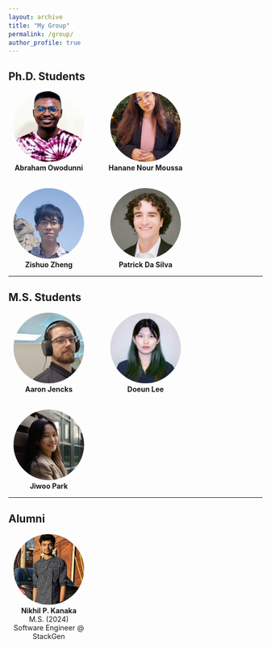 ```yaml
---
layout: archive
title: "My Group"
permalink: /group/
author_profile: true
---
```


<style>
.group-grid {
  display: flex;
  flex-wrap: wrap;
  gap: 2rem;
}
.group-member {
  width: 160px;
  text-align: center;
}
.group-member img {
  border-radius: 50%;
  width: 140px;
  height: 140px;
  object-fit: cover;
}
.group-member a {
  text-decoration: none;
  color: inherit;
}
</style>

## Ph.D. Students

<div class="group-grid">

<div class="group-member">
  <img src="/images/group/abraham.jpg" alt="Abraham Owodunni">
  <div>
    <strong><a href="https://owos.github.io/" target="_blank">Abraham Owodunni</a></strong><br>
  </div>
</div>

<div class="group-member">
  <img src="/images/group/hanane.jpg" alt="Hanane Nour Moussa">
  <div>
    <strong><a href="https://sites.google.com/view/hananenourmoussa/home" target="_blank">Hanane Nour Moussa</a></strong><br>
  </div>
</div>

<div class="group-member">
  <img src="/images/group/zishuo.png" alt="Zishuo Zheng">
  <div>
    <strong><a href="https://zetaring.github.io/" target="_blank">Zishuo Zheng</a></strong><br>
  </div>
</div>

<div class="group-member">
  <img src="/images/group/patrick.jpeg" alt="Patrick Da Silva">
  <div>
    <strong><a href="https://patrick.example.com" target="_blank">Patrick Da Silva</a></strong><br>
  </div>
</div>

</div>

---

## M.S. Students

<div class="group-grid">

<div class="group-member">
  <img src="/images/group/aaron.jpeg" alt="Aaron Jencks">
  <div>
    <strong><a href="https://www.linkedin.com/in/aaron-jencks-185bb924b/" target="_blank">Aaron Jencks</a></strong><br>
  </div>
</div>

<div class="group-member">
  <img src="/images/group/doeun.jpeg" alt="Doeun Lee">
  <div>
    <strong>Doeun Lee</strong><br>
  </div>
</div>

<div class="group-member">
  <img src="/images/group/jiwoo.png" alt="Jiwoo Park">
  <div>
    <strong>Jiwoo Park</strong><br>
  </div>
</div>

</div>

---

## Alumni

<div class="group-grid">

<div class="group-member">
  <img src="/images/group/nikhil.jpg" alt="Nikhil Kanaka">
  <div>
    <strong><a href="https://www.linkedin.com/in/nikhilkanaka/" target="_blank">Nikhil P. Kanaka</a></strong><br>
    M.S. (2024)<br>
    Software Engineer @ StackGen
  </div>
</div>

</div>
